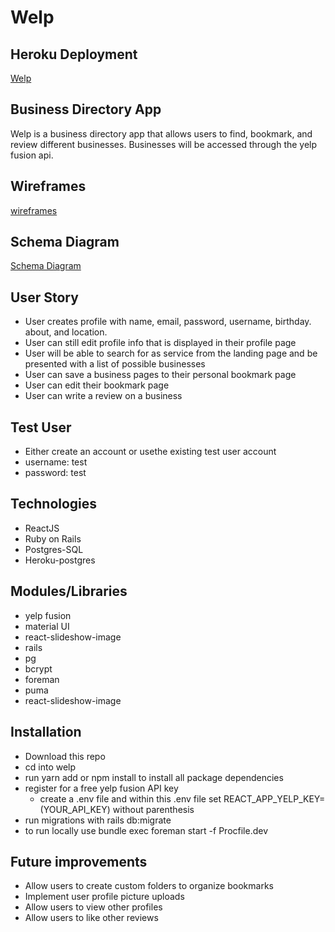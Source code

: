 # Welp

## Heroku Deployment

[Welp](https://welpme.herokuapp.com/)

## Business Directory App

Welp is a business directory app that allows users to find, bookmark, and review different businesses. Businesses will be accessed through the yelp fusion api.

## Wireframes

[wireframes](https://imgur.com/a/xB59vAM)

## Schema Diagram

[Schema Diagram](https://imgur.com/YnbpJhm)

## User Story

- User creates profile with name, email, password, username, birthday. about, and location.
- User can still edit profile info that is displayed in their profile page
- User will be able to search for as service from the landing page and be presented with a list of possible businesses
- User can save a business pages to their personal bookmark page
- User can edit their bookmark page
- User can write a review on a business

## Test User

- Either create an account or usethe existing test user account
- username: test
- password: test

## Technologies

- ReactJS
- Ruby on Rails
- Postgres-SQL
- Heroku-postgres

## Modules/Libraries

- yelp fusion
- material UI
- react-slideshow-image
- rails
- pg
- bcrypt
- foreman
- puma
- react-slideshow-image

## Installation

- Download this repo
- cd into welp
- run yarn add or npm install to install all package dependencies
- register for a free yelp fusion API key
  - create a .env file and within this .env file set REACT_APP_YELP_KEY=(YOUR_API_KEY) without parenthesis
- run migrations with rails db:migrate
- to run locally use bundle exec foreman start -f Procfile.dev

## Future improvements

- Allow users to create custom folders to organize bookmarks
- Implement user profile picture uploads
- Allow users to view other profiles
- Allow users to like other reviews
